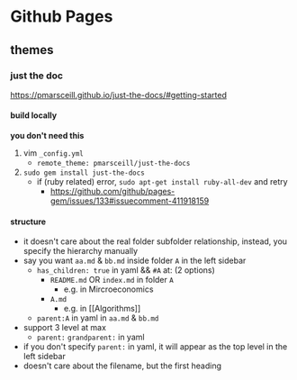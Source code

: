 # Github Pages
## themes
### just the doc
https://pmarsceill.github.io/just-the-docs/#getting-started

#### build locally
**you don't need this**
1. vim `_config.yml`
	- `remote_theme: pmarsceill/just-the-docs`
2. `sudo gem install just-the-docs`
	-  if (ruby related) error, `sudo apt-get install ruby-all-dev` and retry
		-  https://github.com/github/pages-gem/issues/133#issuecomment-411918159

#### structure
- it doesn't care about the real folder subfolder relationship, instead, you specify the hierarchy manually
- say you want `aa.md` & `bb.md` inside folder `A` in the left sidebar
	- `has_children: true` in yaml && `#A` at: (2 options)
		- `README.md` OR `index.md` in folder `A`
			- e.g. in Mircroeconomics
		- `A.md`
			- e.g. in [[Algorithms]]
	- `parent:A` in yaml in `aa.md` & `bb.md`
- support 3 level at max
	- `parent:` `grandparent:` in yaml
- if you don't specify `parent:` in yaml, it will appear as the top level in the left sidebar
- doesn't care about the filename, but the first heading